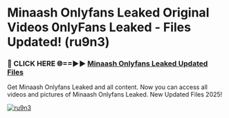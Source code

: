 # Minaash Onlyfans Leaked Original Videos 0nlyFans Leaked - Files Updated! (ru9n3)

<h3>🔴 CLICK HERE 🌐==►► <a href="https://tinyurl.com/3hn5wdd3" rel="nofollow">Minaash Onlyfans Leaked Updated Files</a></h3>

Get Minaash Onlyfans Leaked and all content. Now you can access all videos and pictures of Minaash Onlyfans Leaked. New Updated Files 2025!

[![ru9n3](https://i.imgur.com/4HnBqBT.gif)](https://tinyurl.com/3hn5wdd3)

